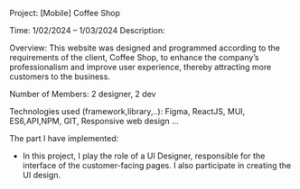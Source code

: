 Project: [Mobile] Coffee Shop 

Time: 1/02/2024 – 1/03/2024 Description:

Overview: This website was designed and programmed according to the requirements of the client, Coffee Shop, to enhance the company’s professionalism and improve user experience, thereby attracting more customers to the business.

Number of Members: 2 designer, 2 dev

Technologies used (framework,library,..): Figma, ReactJS, MUI, ES6,API,NPM, GIT, Responsive web design …

The part I have implemented: 
+ In this project, I play the role of a UI Designer, responsible for the interface of the customer-facing pages. I also participate in creating the UI design.
